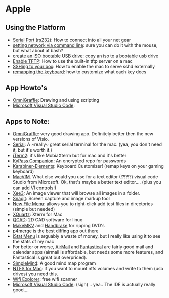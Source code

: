 # Apple

## Using the Platform
- [Serial Port (rs232)](platform-howto/serial-port.md): How to connect into all your net gear
- [setting network via command line](platform-howto/shell-network.md): sure you can do it with the mouse, but what about at bash? 
- [create an ISO bootable USB drive](platform-howto/create-an-iso-bootable-usb-drive.md): copy an iso to a bootable usb drive
- [Enable TFTP](platform-howto/enable-tftp.md): How to use the built-in tftp server on a mac
- [SSHing to your box](platform-howto/sshing-to-your-box.md): How to enable the mac to serve sshd externally
- [remapping the keyboard](platform-howto/remapping-the-keyboard.md): how to customize what each key does

## App Howto's
- [OmniGraffle](apps/onmigraffle.md): Drawing and using scripting
- [Microsoft Visual Studio Code](apps/MS-Code.md):


## Apps to Note: 
- [OmniGraffle](https://www.omnigroup.com/omnigraffle): very good drawing app.   Definitely better then the new versions of Visio.  
- [Serial](https://www.decisivetactics.com/products/serial/): A ~really~ great serial terminal for the mac.  (yea, you don't need it, but it's worth it.)
- [iTerm2](https://www.iterm2.com/): it's like MobiaXterm but for mac and it's better
- [KyPass Companion](http://www.kyuran.be/software/kypass4mac/): An encrypted repo for passwords
- [Karabiner-Elements](https://karabiner-elements.pqrs.org/): Keyboard Customizer! (remap keys on your gaming keyboard)
- [MacVIM](https://macvim-dev.github.io/macvim/).  What else would you use for a text editor (!?!?!?)
visual code Studio from Microsoft.  Ok, that's maybe a better text editor.... (plus you can add VI controls!)
- [Xee3](https://xee.c3.cx/): An image viewer that will browse all images in a folder.  
- [Snagit](https://www.techsmith.com/snagit.html): Screen capture and image markup tool
- [New File Menu](https://itunes.apple.com/us/app/new-file-menu/id1064959555?mt=12): allows you to right-click add test files in directories (simple but needed)
- [XQuartz](http://net.cmed.us/Home/apple/apps/xquartz): Xterm for Mac
- [QCAD](http://net.cmed.us/Home/apple/apps/qcad): 2D CAD software for linux
- [MakeMKV](https://www.makemkv.com/download/) and [Handbrake](https://handbrake.fr/downloads.php) for ripping DVD's
- [p4merge](https://www.perforce.com/products/helix-core-apps/merge-diff-tool-p4merge) is the best diffing app out there
- [iStat Menu](https://itunes.apple.com/us/app/istat-menus/id1319778037?mt=12) is arguably a waste of money, but I really like using it to see the stats of my mac
- For better or worse, [AirMail](http://net.cmed.us/Home/apple/apps#:~:text=better%20or%20worse%2C-,AirMail,-and%20Fantastical%20are) and [Fantastical](https://flexibits.com/fantastical) are fairly good mail and calendar apps (airmail is affordable, but needs some more features, and Fantastical is great but overpriced).
- [SimpleMind](https://simplemind.eu/): A good mind map program
- [NTFS for Mac](https://www.paragon-software.com/home/ntfs-mac/): if you want to mount ntfs volumes and write to them (usb drives) you need this.  
- [Wifi Explorer](https://www.adriangranados.com/): free wifi scanner
- [Microsoft Visual Studio Code](https://visualstudio.microsoft.com/downloads/): (sigh) .. yea.. The IDE is actually really good....